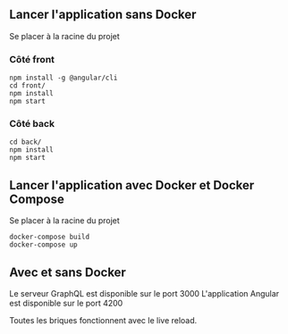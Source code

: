 ## Lancer l'application sans Docker
Se placer à la racine du projet
### Côté front
```
npm install -g @angular/cli
cd front/
npm install
npm start
```

### Côté back
```
cd back/
npm install
npm start
```

## Lancer l'application avec Docker et Docker Compose
Se placer à la racine du projet
```
docker-compose build
docker-compose up
```

## Avec et sans Docker
Le serveur GraphQL est disponible sur le port 3000
L'application Angular est disponible sur le port 4200

Toutes les briques fonctionnent avec le live reload.
